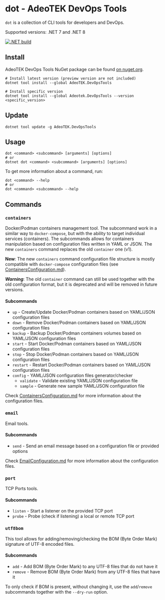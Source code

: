 # dot - AdeoTEK DevOps Tools

`dot` is a collection of CLI tools for developers and DevOps.

Supported versions: .NET 7 and .NET 8

[![.NET build](https://github.com/adeotek/dot/actions/workflows/dotnet_build.yml/badge.svg)](https://github.com/adeotek/dot/actions/workflows/dotnet_build.yml)

## Install

AdeoTEK DevOps Tools NuGet package can be found [on nuget.org](https://www.nuget.org/packages/AdeoTEK.DevOpsTools/).

```shell
# Install latest version (preview version are not included)
dotnet tool install --global AdeoTEK.DevOpsTools

# Install specific version
dotnet tool install --global Adeotek.DevOpsTools --version <specific_version>
```

## Update

```shell
dotnet tool update -g AdeoTEK.DevOpsTools
```

## Usage

```shell
dot <command> <subcommand> [arguments] [options]
# or
dotnet dot <command> <subcommand> [arguments] [options]
```

To get more information about a command, run:

```shell
dot <command> --help
# or
dot <command> <subcommand> --help
```

## Commands

### `containers`

Docker/Podman containers management tool. The subcommand work in a similar way to `docker-compose`, but with the ability to target individual services (containers).
The subcommands allows for containers manipulation based on configuration files written in YAML or JSON.
The new `containers` command replaces the old `container` one (v1).

**New**: The new `containers` command configuration file structure is mostly compatible with `docker-compose` configuration files (see [ContainersConfiguration.md](./samples/ContainersConfiguration.md)).

**_Warning_**: The old `container` command can still be used together with the old configuration format, but it is deprecated and will be removed in future versions.  

#### Subcommands

- `up` - Create/Update Docker/Podman containers based on YAML/JSON configuration files
- `down` - Remove Docker/Podman containers based on YAML/JSON configuration files
- `backup` - Backup Docker/Podman containers volumes based on YAML/JSON configuration files
- `start` - Start Docker/Podman containers based on YAML/JSON configuration files
- `stop` - Stop Docker/Podman containers based on YAML/JSON configuration files
- `restart` - Restart Docker/Podman containers based on YAML/JSON configuration files
- `config` - YAML/JSON configuration files generator/checker
   - `validate` - Validate existing YAML/JSON configuration file
   - `sample` - Generate new sample YAML/JSON configuration file

Check [ContainersConfiguration.md](./samples/ContainersConfiguration.md) for more information about the configuration files.

### `email`

Email tools.

#### Subcommands

- `send` - Send an email message based on a configuration file or provided options

Check [EmailConfiguration.md](./samples/EmailConfiguration.md) for more information about the configuration files.

### `port`

TCP Ports tools.

#### Subcommands

- `listen` - Start a listener on the provided TCP port
- `probe` - Probe (check if listening) a local or remote TCP port

### `utf8bom`

This tool allows for adding/removing/checking the BOM (Byte Order Mark) signature of UTF-8 encoded files.

#### Subcommands

- `add` - Add BOM (Byte Order Mark) to any UTF-8 files that do not have it
- `remove` - Remove BOM (Byte Order Mark) from any UTF-8 files that have it

To only check if BOM is present, without changing it, use the `add`/`remove` subcommands together with the `--dry-run` option. 
